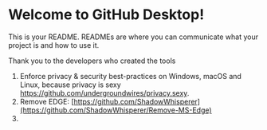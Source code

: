 # Welcome to GitHub Desktop!

This is your README. READMEs are where you can communicate what your project is and how to use it.

Thank you to the developers who created the tools
1. Enforce privacy & security best-practices on Windows, macOS and Linux, because privacy is sexy
https://github.com/undergroundwires/privacy.sexy.
2. Remove EDGE: 
[https://github.com/ShadowWhisperer](https://github.com/ShadowWhisperer/Remove-MS-Edge)
3. 
